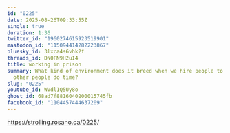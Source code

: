 ```yaml
---
id: "0225"
date: 2025-08-26T09:33:55Z
single: true
duration: 1:36
twitter_id: "1960274615923519901"
mastodon_id: "115094414282223867"
bluesky_id: 3lxca4s6vhk2f
threads_id: DN0FN9H2uI4
title: working in prison
summary: What kind of environment does it breed when we hire people to watch
  other people do time?
slug: "0225"
youtube_id: WVdl1Q5Uy8o
ghost_id: 68ad7f8816040200015745fb
facebook_id: "1104457444637209"
---
```

https://strolling.rosano.ca/0225/
